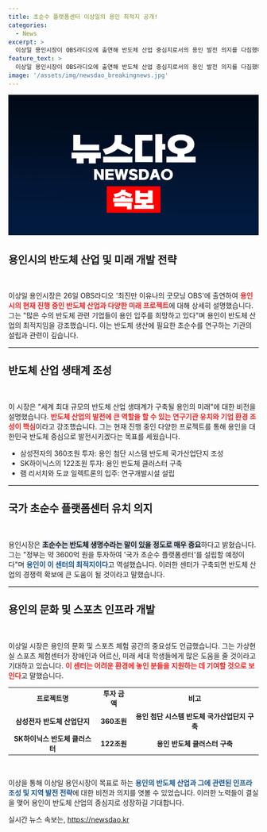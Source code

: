 ```yaml
---
title: 초순수 플랫폼센터 이상일의 용인 최적지 공개!
categories:
  - News
excerpt: >
  이상일 용인시장이 OBS라디오에 출연해 반도체 산업 중심지로서의 용인 발전 의지를 다짐했다. 초순수 플랫폼센터 유치와 가상현실 체험센터 운영 등 다양한 계획을 소개하며 용인의 미래를 밝히는 시간을 가졌다.
feature_text: >
  이상일 용인시장이 OBS라디오에 출연해 반도체 산업 중심지로서의 용인 발전 의지를 다짐했다. 초순수 플랫폼센터 유치와 가상현실 체험센터 운영 등 다양한 계획을 소개하며 용인의 미래를 밝히는 시간을 가졌다.
image: '/assets/img/newsdao_breakingnews.jpg'
---
```


<p><img src="/assets/img/newsdao_breakingnews.jpg" alt="flaretime 속보" /></p>

<h2 data-ke-size="size26">용인시의 반도체 산업 및 미래 개발 전략</h2>

<p data-ke-size="size16">&nbsp;</p>

<p>이상일 용인시장은 26일 OBS라디오 '최진만 이유나의 굿모닝 OBS'에 출연하여 <b><span style="color: #ee2323;">용인시의 현재 진행 중인 반도체 산업과 다양한 미래 프로젝트</span></b>에 대해 상세히 설명했습니다. 그는 "많은 수의 반도체 관련 기업들이 용인 입주를 희망하고 있다"며 용인이 반도체 산업의 최적지임을 강조했습니다. 이는 반도체 생산에 필요한 초순수를 연구하는 기관의 설립과 관련이 깊습니다.</p>

<hr style="border: 0; border-top: 1px solid #ccc;" />

<h2 data-ke-size="size26">반도체 산업 생태계 조성</h2>

<p data-ke-size="size16">&nbsp;</p>

<p>이 시장은 "세계 최대 규모의 반도체 산업 생태계가 구축될 용인의 미래"에 대한 비전을 설명했습니다. <b><span style="color: #ee2323;">반도체 산업의 발전에 큰 역할을 할 수 있는 연구기관 유치와 기업 환경 조성이 핵심</span></b>이라고 강조했습니다. 그는 현재 진행 중인 다양한 프로젝트를 통해 용인을 대한민국 반도체 중심으로 발전시키겠다는 목표를 세웠습니다.</p>

<ul>
    <li>삼성전자의 360조원 투자: 용인 첨단 시스템 반도체 국가산업단지 조성</li>
    <li>SK하이닉스의 122조원 투자: 용인 반도체 클러스터 구축</li>
    <li>램 리서치와 도쿄 일렉트론의 입주: 연구개발시설 설립</li>
</ul>

<hr style="border: 0; border-top: 1px solid #ccc;" />

<h2 data-ke-size="size26">국가 초순수 플랫폼센터 유치 의지</h2>

<p data-ke-size="size16">&nbsp;</p>

<p>용인시장은 <b><span style="background-color: #21538527;">초순수는 반도체 생명수라는 말이 있을 정도로 매우 중요</span></b>하다고 밝혔습니다. 그는 "정부는 약 3600억 원을 투자하여 '국가 초순수 플랫폼센터'를 설립할 예정이다"며 <b><span style="color: #1a5490;">용인이 이 센터의 최적지이다</span></b>고 역설했습니다. 이러한 센터가 구축되면 반도체 산업의 경쟁력 확보에 큰 도움이 될 것이라고 말했습니다.</p>

<hr style="border: 0; border-top: 1px solid #ccc;" />

<h2 data-ke-size="size26">용인의 문화 및 스포츠 인프라 개발</h2>

<p data-ke-size="size16">&nbsp;</p>

<p>이상일 시장은 용인의 문화 및 스포츠 체험 공간의 중요성도 언급했습니다. 그는 가상현실 스포츠 체험센터가 장애인과 어르신, 미래 세대 학생들에게 많은 도움을 줄 것이라고 기대하고 있습니다. <b><span style="color: #ee2323;">이 센터는 어려운 환경에 놓인 분들을 지원하는 데 기여할 것으로 보인다</span></b>고 말했습니다.</p>

<table style="width: 100%; text-align: center;">
    <tr>
        <td style="text-align: center; height: 17px;"><b>프로젝트명</b></td>
        <td style="text-align: center; height: 17px;"><b>투자 금액</b></td>
        <td style="text-align: center; height: 17px;"><b>비고</b></td>
    </tr>
    <tr>
        <td style="text-align: center; height: 17px;"><b>삼성전자 반도체 산업단지</b></td>
        <td style="text-align: center; height: 17px;"><b>360조원</b></td>
        <td style="text-align: center; height: 17px;"><b>용인 첨단 시스템 반도체 국가산업단지 구축</b></td>
    </tr>
    <tr>
        <td style="text-align: center; height: 17px;"><b>SK하이닉스 반도체 클러스터</b></td>
        <td style="text-align: center; height: 17px;"><b>122조원</b></td>
        <td style="text-align: center; height: 17px;"><b>용인 반도체 클러스터 구축</b></td>
    </tr>
</table>

<p data-ke-size="size16">&nbsp;</p>

<p>이상을 통해 이상일 용인시장이 목표로 하는 <b><span style="color: #1a5490;">용인의 반도체 산업과 그에 관련된 인프라 조성 및 지역 발전 전략</span></b>에 대한 비전과 의지를 엿볼 수 있었습니다. 이러한 노력들이 결실을 맺어 용인이 반도체 산업의 중심지로 성장하길 기대합니다.</p>
실시간 뉴스 속보는, <a href="https://newsdao.kr" rel="dofollow">https://newsdao.kr</a>


